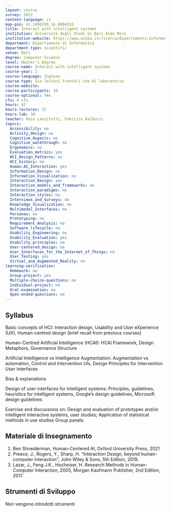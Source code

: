 ```yaml
---
layout: course
survey: 2022
content-language: it
map-pin: 41.1098299,16.8804293
title: Interact with intelligent systems
institution: Università degli Studi di Bari Aldo Moro
institution-website: https://www.uniba.it/ricerca/dipartimenti/informatica/didattica/corsi-di-laurea/computer-science/computer-science 
department: Dipartimento di Informatica
department-type: scientific
venue: Bari
degree: Computer Science
level: Master's Degree
course-name: Interact with intelligent systems
course-year: 2
course-language: Inglese
course-type: Sia lezioni frontali che di laboratorio
course-website: 
course-participants: 10
course-optional: Yes
cfu: 6 cfu
hours: 62
hours-lectures: 32
hours-lab: 30
teacher: Rosa Lanzilotti, Fabrizio Balducci
topics: 
  Accessibility: no
  Activity_design: no
  Cognitive_Aspects: no
  Cognitive_walkthrough: no
  Ergonomics: no
  Evaluation_metrics: yes
  HCI_Design_Patterns: no
  HCI_history: no
  Human-AI_Interaction: yes
  Information_Design: no
  Information_Visualization: no
  Interaction_Design: yes
  Interaction_models_and_frameworks: no
  Interaction_paradigms: no
  Interaction_styles: no
  Interviews_and_Surveys: no
  Knowledge_Visualization: no
  Multimodal_Interfaces: no
  Personas: no
  Prototyping: no
  Requirement_Analysis: no
  Software_lifecycle: no
  Usability_Engineering: no
  Usability_Evaluation: yes
  Usability_principles: no
  User-centered_design: no
  User_Interfaces_for_the_Internet_of_Things: no
  User_Testing: yes
  Virtual_and_Augmented_Reality: no
learning-verification: 
  Homework: no 
  Group-project: yes 
  Multiple-choice-questions: no 
  Individual-project: no 
  Oral-examination: no 
  Open-ended-questions: no 
---
```



## Syllabus 
Basic concepts of HCI: Interaction design, Usability and User eXperience (UX), Human-centred design (brief recall from previous courses)

Human-Centred Artificial Intelligence (HCAI): HCAI Framework, Design Metaphors, Governance Structure

Artificial Intelligence vs Intelligence Augmentation: Augmentation vs automation, Control and Intervention UIs, Design Principles for Intervention User Interfaces

Bias & explanations

Design of user interfaces for intelligent systems: Principles, guidelines, heuristics for intelligent systems, Google’s design guidelines, Microsoft design guidelines

Exercise and discussions on: 
Design  and  evaluation  of  prototypes  and/or  intelligent interactive systems, user studies; 
Application of statistical methods in use studies
Group panels.


## Materiale di Insegnamento 
1.	Ben Shneiderman, Human-Centered AI, Oxford University Press, 2021
2.	Preece, J., Rogers, Y., Sharp, H. “Interaction Design, beyond human-computer interaction", John Wiley & Sons, 5th Edition, 2019.
3.	Lazar, J., Feng J.K., Hocheiser, H. Research Methods in Human-Computer Interaction, 2005, Morgan Kaufmann Publisher, 2nd Edition, 2017.


## Strumenti di Sviluppo 
Non vengono introdotti strumenti
